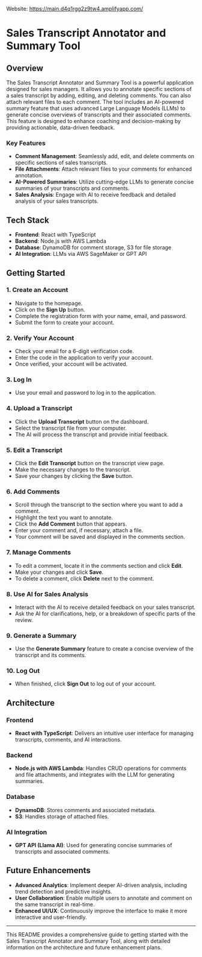 Website: https://main.d4q1rgg2z9tw4.amplifyapp.com/

# Sales Transcript Annotator and Summary Tool

## Overview

The Sales Transcript Annotator and Summary Tool is a powerful application designed for sales managers. It allows you to annotate specific sections of a sales transcript by adding, editing, and deleting comments. You can also attach relevant files to each comment. The tool includes an AI-powered summary feature that uses advanced Large Language Models (LLMs) to generate concise overviews of transcripts and their associated comments. This feature is designed to enhance coaching and decision-making by providing actionable, data-driven feedback.

### Key Features

- **Comment Management**: Seamlessly add, edit, and delete comments on specific sections of sales transcripts.
- **File Attachments**: Attach relevant files to your comments for enhanced annotation.
- **AI-Powered Summaries**: Utilize cutting-edge LLMs to generate concise summaries of your transcripts and comments.
- **Sales Analysis**: Engage with AI to receive feedback and detailed analysis of your sales transcripts.

## Tech Stack

- **Frontend**: React with TypeScript
- **Backend**: Node.js with AWS Lambda
- **Database**: DynamoDB for comment storage, S3 for file storage
- **AI Integration**: LLMs via AWS SageMaker or GPT API

## Getting Started

### 1. Create an Account

- Navigate to the homepage.
- Click on the **Sign Up** button.
- Complete the registration form with your name, email, and password.
- Submit the form to create your account.

### 2. Verify Your Account

- Check your email for a 6-digit verification code.
- Enter the code in the application to verify your account.
- Once verified, your account will be activated.

### 3. Log In

- Use your email and password to log in to the application.

### 4. Upload a Transcript

- Click the **Upload Transcript** button on the dashboard.
- Select the transcript file from your computer.
- The AI will process the transcript and provide initial feedback.

### 5. Edit a Transcript

- Click the **Edit Transcript** button on the transcript view page.
- Make the necessary changes to the transcript.
- Save your changes by clicking the **Save** button.

### 6. Add Comments

- Scroll through the transcript to the section where you want to add a comment.
- Highlight the text you want to annotate.
- Click the **Add Comment** button that appears.
- Enter your comment and, if necessary, attach a file.
- Your comment will be saved and displayed in the comments section.

### 7. Manage Comments

- To edit a comment, locate it in the comments section and click **Edit**.
- Make your changes and click **Save**.
- To delete a comment, click **Delete** next to the comment.

### 8. Use AI for Sales Analysis

- Interact with the AI to receive detailed feedback on your sales transcript.
- Ask the AI for clarifications, help, or a breakdown of specific parts of the review.

### 9. Generate a Summary

- Use the **Generate Summary** feature to create a concise overview of the transcript and its comments.

### 10. Log Out

- When finished, click **Sign Out** to log out of your account.

## Architecture

### Frontend

- **React with TypeScript**: Delivers an intuitive user interface for managing transcripts, comments, and AI interactions.

### Backend

- **Node.js with AWS Lambda**: Handles CRUD operations for comments and file attachments, and integrates with the LLM for generating summaries.

### Database

- **DynamoDB**: Stores comments and associated metadata.
- **S3**: Handles storage of attached files.

### AI Integration

- **GPT API (Llama AI)**: Used for generating concise summaries of transcripts and associated comments.

## Future Enhancements

- **Advanced Analytics**: Implement deeper AI-driven analysis, including trend detection and predictive insights.
- **User Collaboration**: Enable multiple users to annotate and comment on the same transcript in real-time.
- **Enhanced UI/UX**: Continuously improve the interface to make it more interactive and user-friendly.

---

This README provides a comprehensive guide to getting started with the Sales Transcript Annotator and Summary Tool, along with detailed information on the architecture and future enhancement plans.
